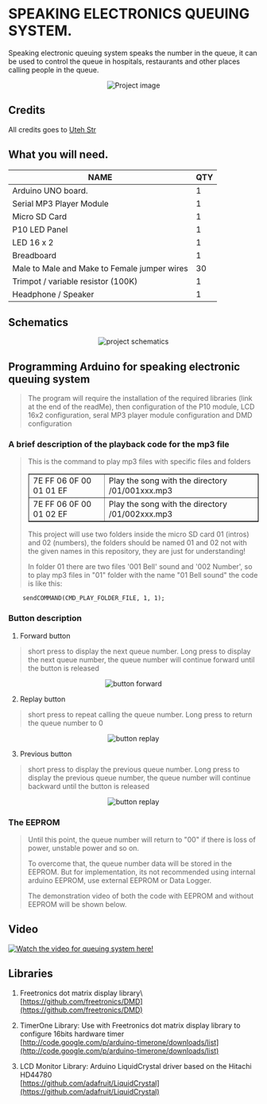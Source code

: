 # SPEAKING ELECTRONICS QUEUING SYSTEM.

Speaking electronic queuing system speaks the number in the queue, it can be used to control the queue in hospitals, restaurants and other places calling people in the queue.

<p align="center"><img src="./speaking -electronic-quing-system\images\project image.png" alt="Project image"/></p>

## Credits

All credits goes to [Uteh Str](https://youtu.be/656rrJu7ezs)

## What you will need.

| NAME                                         | QTY |
| -------------------------------------------- | --- |
| Arduino UNO board.                           | 1   |
| Serial MP3 Player Module                     | 1   |
| Micro SD Card                                | 1   |
| P10 LED Panel                                | 1   |
| LED 16 x 2                                   | 1   |
| Breadboard                                   | 1   |
| Male to Male and Make to Female jumper wires | 30  |
| Trimpot / variable resistor (100K)           | 1   |
| Headphone / Speaker                          | 1   |

## Schematics

<p align="center"><img src="./speaking -electronic-quing-system\images\project-schematics.png" alt="project schematics"/></p>

## Programming Arduino for speaking electronic queuing system

> <p>The program will require the installation of the required libraries (link at the end of the readMe), then configuration of the P10 module, LCD 16x2 configuration, seral MP3 player module configuration and DMD configuration</p>

### A brief description of the playback code for the mp3 file

> <p>This is the command to play  mp3 files with specific files and folders</p>
> <table border="1" cellspacing="1" cellpadding="0"><tr><td>7E FF 06 0F 00 01 01 EF</td><td>Play the song with the directory /01/001xxx.mp3</td></tr><tr><td>7E FF 06 0F 00 01 02 EF</td><td>Play the song with the directory /01/002xxx.mp3</td></tr></table>
> <p>This project will use two folders inside the micro SD card 01 (intros) and 02 (numbers), the folders should be named 01 and 02 not with the given names in this repository, they are just for understanding!</p>
> <p>In folder 01 there are two files '001 Bell' sound and '002 Number', so to play mp3 files in "01" folder with the name "01 Bell sound" the code is like this:</p>

```
    sendCOMMAND(CMD_PLAY_FOLDER_FILE, 1, 1);
```

### Button description
1. Forward button
><p>short press to display the next queue number. Long press to display the next queue number, the queue number will continue forward until the button is released</p>
<p align="center"><img src="./speaking -electronic-quing-system\images\button forward.png" alt="button forward"/></p>

2. Replay button
><p>short press to repeat calling the queue number. Long press to return the queue number to 0</p>
<p align="center"><img src="./speaking -electronic-quing-system\images\button replay.png" alt="button replay"/></p>

3. Previous button
><p>short press to display the previous queue number. Long press to display the previous queue number, the queue number will continue backward until the button is released</p>
<p align="center"><img src="./speaking -electronic-quing-system\images\button previous.png" alt="button replay"/></p>

### The EEPROM
><p>Until this point, the queue number will return to "00" if there is loss of power, unstable power and so on.</p>
><p>To overcome that, the queue number data will be stored in the EEPROM. But for implementation, its not recommended using internal arduino EEPROM, use external EEPROM or Data Logger.</p>
><p>The demonstration video of both the code with EEPROM and without EEPROM will be shown below.</p>

## Video
[![Watch the video for queuing system here!](./speaking%20-electronic-quing-system/images/project%20image.png)](https://youtu.be/656rrJu7ezs)

## Libraries

 1. Freetronics dot matrix display library\ 
 [https://github.com/freetronics/DMD](https://github.com/freetronics/DMD)

 2. TimerOne Library: Use with Freetronics dot matrix display library to configure 16bits hardware timer\
 [http://code.google.com/p/arduino-timerone/downloads/list](http://code.google.com/p/arduino-timerone/downloads/list)

 3. LCD Monitor Library: Arduino LiquidCrystal driver based on the Hitachi HD44780\
 [https://github.com/adafruit/LiquidCrystal](https://github.com/adafruit/LiquidCrystal)